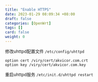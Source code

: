 ```yaml
---
title: "Enable HTTPS"
date: 2023-01-29 08:09:34 +08:00
draft: false
categories: [OpenWrt]
tags: []
card: false
weight: 0
---
```


修改uhttpd配置文件 `/etc/config/uhttpd`

```
option cert /viry/cert/akvicor.com.crt
option key /viry/cert/akvicor.com.key
```

重启uhttpd服务 `/etc/init.d/uhttpd restart`

